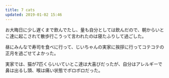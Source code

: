 ```yaml
---
title: 7 cats
updated: 2019-01-02 15:46
---
```

お大晦日に少し遅くまで飲んでたし、量も自分としては飲んだので、朝からいとこ達に起こされて散歩行こうって言われたのは寝たふりして過ごした。


昼にみんなで寿司を食べに行って、じいちゃんの実家に挨拶に行ってコテコテの正月を過ごせてよかった。


実家では、猫が7匹くらいいていとこ達は大喜びだったが、自分はアレルギーで鼻は出るし頭、喉は痛い状態でボロボロだった。
